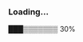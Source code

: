 ### Loading…

███▒▒▒▒▒▒▒
30%

<!--
█▒▒▒▒▒▒▒▒▒
10%
███▒▒▒▒▒▒▒
30%
█████▒▒▒▒▒
50%
███████▒▒▒
100%
██████████

**yathework/yathework** is a ✨ _special_ ✨ repository because its `README.md` (this file) appears on your GitHub profile.

Here are some ideas to get you started:

- 🔭 I’m currently working on ...
- 🌱 I’m currently learning ...
- 👯 I’m looking to collaborate on ...
- 🤔 I’m looking for help with ...
- 💬 Ask me about ...
- 📫 How to reach me: ...
- 😄 Pronouns: ...
- ⚡ Fun fact: ...
-->
